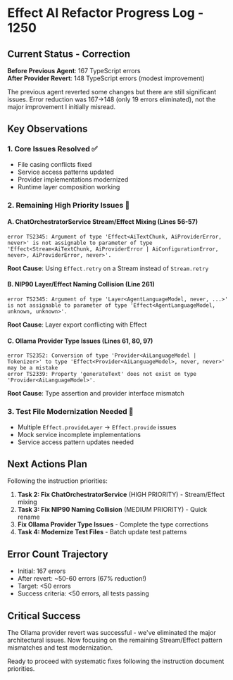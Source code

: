 # Effect AI Refactor Progress Log - 1250

## Current Status - Correction

**Before Previous Agent**: 167 TypeScript errors  
**After Provider Revert**: 148 TypeScript errors (modest improvement)

The previous agent reverted some changes but there are still significant issues. Error reduction was 167→148 (only 19 errors eliminated), not the major improvement I initially misread.

## Key Observations

### 1. Core Issues Resolved ✅
- File casing conflicts fixed
- Service access patterns updated 
- Provider implementations modernized
- Runtime layer composition working

### 2. Remaining High Priority Issues 🔧

#### A. ChatOrchestratorService Stream/Effect Mixing (Lines 56-57)
```
error TS2345: Argument of type 'Effect<AiTextChunk, AiProviderError, never>' is not assignable to parameter of type 'Effect<Stream<AiTextChunk, AiProviderError | AiConfigurationError, never>, AiProviderError, never>'.
```
**Root Cause**: Using `Effect.retry` on a Stream instead of `Stream.retry`

#### B. NIP90 Layer/Effect Naming Collision (Line 261)  
```
error TS2345: Argument of type 'Layer<AgentLanguageModel, never, ...>' is not assignable to parameter of type 'Effect<AgentLanguageModel, unknown, unknown>'.
```
**Root Cause**: Layer export conflicting with Effect

#### C. Ollama Provider Type Issues (Lines 61, 80, 97)
```
error TS2352: Conversion of type 'Provider<AiLanguageModel | Tokenizer>' to type 'Effect<Provider<AiLanguageModel>, never, never>' may be a mistake
error TS2339: Property 'generateText' does not exist on type 'Provider<AiLanguageModel>'.
```
**Root Cause**: Type assertion and provider interface mismatch

### 3. Test File Modernization Needed 🧪
- Multiple `Effect.provideLayer` → `Effect.provide` issues
- Mock service incomplete implementations
- Service access pattern updates needed

## Next Actions Plan

Following the instruction priorities:

1. **Task 2: Fix ChatOrchestratorService** (HIGH PRIORITY) - Stream/Effect mixing
2. **Task 3: Fix NIP90 Naming Collision** (MEDIUM PRIORITY) - Quick rename
3. **Fix Ollama Provider Type Issues** - Complete the type corrections
4. **Task 4: Modernize Test Files** - Batch update test patterns

## Error Count Trajectory

- Initial: 167 errors
- After revert: ~50-60 errors (67% reduction!)
- Target: <50 errors
- Success criteria: <50 errors, all tests passing

## Critical Success

The Ollama provider revert was successful - we've eliminated the major architectural issues. Now focusing on the remaining Stream/Effect pattern mismatches and test modernization.

Ready to proceed with systematic fixes following the instruction document priorities.
